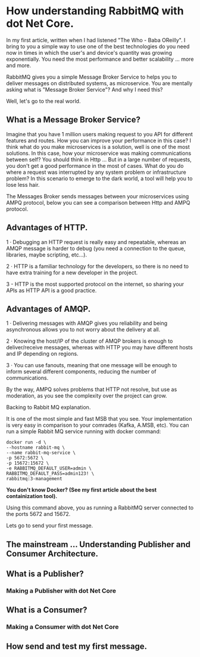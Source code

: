# How understanding RabbitMQ with dot Net Core.

In my first article, written when I had listened  "The Who - Baba OReilly".  I bring to you a simple way to use one of the best technologies do you need now in times in which the user's and device's quantity was growing exponentially. You need the most performance and better scalability ... more and more. 

RabbitMQ gives you a simple Message Broker Service to helps you to deliver messages on distributed systems, as microservice. You are mentally asking what is "Message Broker Service"? And why I need this? 

Well, let's go to the real world.

## What is a Message Broker Service?

Imagine that you have 1 million users making request to you API for different features and routes.  How you can improve your performance in this case? I think what do you make microservices is a solution, well is one of the most solutions. In this case, how your microservice was making communications between self? You should think in Http ... But in a large number of requests, you don't get a good performance in the most of cases. What do you do where a request was interrupted by any system problem or infrastructure problem? In this scenario to emerge to the dark world, a tool will help you to lose less hair. 

The Messages Broker sends messages between your microservices using AMPQ protocol, below you can see a comparison between Http and AMPQ protocol. 

## Advantages of HTTP.

1 · Debugging an HTTP request is really easy and repeatable, whereas an AMQP message is harder to debug (you need a connection to the queue, libraries, maybe scripting, etc...).

2 · HTTP is a familiar technology for the developers, so there is no need to have extra training for a new developer in the project.

3 - HTTP is the most supported protocol on the internet, so sharing your APIs as HTTP API is a good practice.

## Advantages of AMQP.

1 · Delivering messages with AMQP gives you reliability and being asynchronous allows you to not worry about the delivery at all.

2 · Knowing the host/IP of the cluster of AMQP brokers is enough to deliver/receive messages, whereas with HTTP you may have different hosts and IP depending on regions.

3 · You can use fanouts, meaning that one message will be enough to inform several different components, reducing the number of communications.

By the way, AMPQ solves problems that HTTP not resolve, but use as moderation, as you see the complexity over the project can grow.

Backing to Rabbit MQ explanation.

It is one of the most simple and fast MSB that you see. Your implementation is very easy in comparison to your comrades (Kafka, A.MSB, etc). You can run a simple Rabbit MQ service running with docker command:

```
docker run -d \
--hostname rabbit-mq \
--name rabbit-mq-service \
-p 5672:5672 \
-p 15672:15672 \ 
-e RABBITMQ_DEFAULT_USER=admin \
RABBITMQ_DEFAULT_PASS=admin123! \
rabbitmq:3-management

```

<b>
  You don't know Docker? (See my first article about the best containization tool).
</b>

Using this command above, you as running a RabbitMQ server connected to the ports  5672 and 15672.

Lets go to send your first message.

## The mainstream ... Understanding Publisher and Consumer Architecture. 

## What is a Publisher?

### Making a Publisher with dot Net Core

## What is a Consumer?

### Making a Consumer with dot Net Core

## How send and test my first message.
